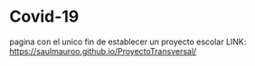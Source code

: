 # Covid-19
pagina con el unico fin de establecer un proyecto escolar
LINK: https://saulmauroo.github.io/ProyectoTransversal/
